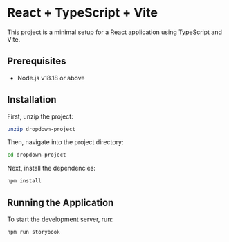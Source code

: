 # React + TypeScript + Vite

This project is a minimal setup for a React application using TypeScript and Vite.

## Prerequisites

- Node.js v18.18 or above

## Installation

First, unzip the project:

```bash
unzip dropdown-project
```

Then, navigate into the project directory:
```bash
cd dropdown-project
```

Next, install the dependencies:
```bash
npm install
```

## Running the Application
To start the development server, run:
```bash
npm run storybook
```